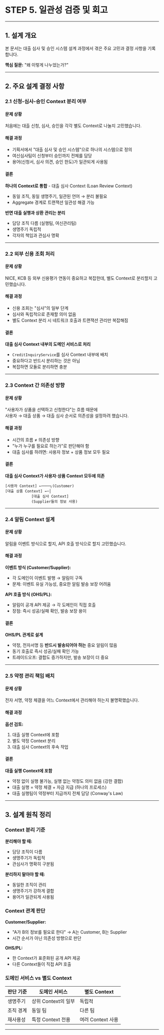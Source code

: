 # STEP 5. 일관성 검증 및 회고

---

## 1. 설계 개요

본 문서는 대출 심사 및 승인 시스템 설계 과정에서 겪은 주요 고민과 결정 사항을 기록합니다.

**핵심 질문:** "왜 이렇게 나누었는가?"

---

## 2. 주요 설계 결정 사항

### 2.1 신청-심사-승인 Context 분리 여부

#### 문제 상황
처음에는 대출 신청, 심사, 승인을 각각 별도 Context로 나눌지 고민했습니다.

#### 해결 과정
- 기획서에서 "대출 심사 및 승인 시스템"으로 하나의 시스템으로 정의
- 여신심사팀이 신청부터 승인까지 전체를 담당
- 용어(신청서, 심사 의견, 승인 한도)가 일관되게 사용됨

#### 결론
**하나의 Context로 통합** - 대출 심사 Context (Loan Review Context)
- 동일 조직, 동일 생명주기, 일관된 언어 → 분리 불필요
- Aggregate 경계로 트랜잭션 일관성 해결 가능

**반면 대출 실행과 상환 관리는 분리**
- 담당 조직 다름 (실행팀, 여신관리팀)
- 생명주기 독립적
- 각자의 책임과 관심사 명확

---

### 2.2 외부 신용 조회 처리

#### 문제 상황
NICE, KCB 등 외부 신용평가 연동이 중요하고 복잡한데, 별도 Context로 분리할지 고민했습니다.

#### 해결 과정
- 신용 조회는 "심사"의 일부 단계
- 심사와 독립적으로 존재할 의미 없음
- 별도 Context 분리 시 네트워크 호출과 트랜잭션 관리만 복잡해짐

#### 결론
**대출 심사 Context 내부의 도메인 서비스로 처리**
- `CreditInquiryService`를 심사 Context 내부에 배치
- 중요하다고 반드시 분리하는 것은 아님
- 복잡하면 모듈로 분리하면 충분

---

### 2.3 Context 간 의존성 방향

#### 문제 상황
"사용자가 상품을 선택하고 신청한다"는 흐름 때문에  
사용자 → 대출 상품 → 대출 심사 순서로 의존성을 설정하려 했습니다.

#### 해결 과정
- 시간의 흐름 ≠ 의존성 방향
- "누가 누구를 필요로 하는가"로 판단해야 함
- 대출 심사를 하려면: 사용자 정보 + 상품 정보 모두 필요

#### 결론
**대출 심사 Context가 사용자·상품 Context 모두에 의존**
```
[사용자 Context] ←────┐(Customer)
[대출 상품 Context] ←─│
            [대출 심사 Context]
            (Supplier들의 정보 사용)
```

---

### 2.4 알림 Context 설계

#### 문제 상황
알림을 이벤트 방식으로 할지, API 호출 방식으로 할지 고민했습니다.

#### 해결 과정
**이벤트 방식 (Customer/Supplier):**
- 각 도메인이 이벤트 발행 → 알림이 구독
- 문제: 이벤트 유실 가능성, 중요한 알림 발송 보장 어려움

**API 호출 방식 (OHS/PL):**
- 알림이 공개 API 제공 → 각 도메인이 직접 호출
- 장점: 즉시 성공/실패 확인, 발송 보장 용이

#### 결론
**OHS/PL 관계로 설계**
- 약정, 전자서명 등 **반드시 발송되어야 하는** 중요 알림이 많음
- 동기 호출로 즉시 성공/실패 확인 가능
- 트레이드오프: 결합도 증가하지만, 발송 보장이 더 중요

---

### 2.5 약정 관리 책임 배치

#### 문제 상황
전자 서명, 약정 체결을 어느 Context에서 관리해야 하는지 불명확했습니다.

#### 해결 과정
**옵션 검토:**
1. 대출 실행 Context에 포함
2. 별도 약정 Context 분리
3. 대출 심사 Context의 후속 작업

#### 결론
**대출 실행 Context에 포함**
- 약정 없이 실행 불가능, 실행 없는 약정도 의미 없음 (강한 결합)
- 대출 실행 = 약정 체결 + 자금 지급 (하나의 프로세스)
- 대출 실행팀이 약정부터 지급까지 전체 담당 (Conway's Law)

---

## 3. 설계 원칙 정리

### Context 분리 기준

**분리해야 할 때:**
- 담당 조직이 다름
- 생명주기가 독립적
- 관심사가 명확히 구분됨

**분리하지 말아야 할 때:**
- 동일한 조직이 관리
- 생명주기가 강하게 결합
- 용어가 일관되게 사용됨

### Context 관계 판단

**Customer/Supplier:**
- "A가 B의 정보를 필요로 한다" → A는 Customer, B는 Supplier
- 시간 순서가 아닌 의존성 방향으로 판단

**OHS/PL:**
- 한 Context가 표준화된 공개 API 제공
- 다른 Context들이 직접 API 호출

### 도메인 서비스 vs 별도 Context

| 판단 기준 | 도메인 서비스 | 별도 Context |
|-----------|--------------|-------------|
| 생명주기 | 상위 Context의 일부 | 독립적 |
| 조직 경계 | 동일 팀 | 다른 팀 |
| 재사용성 | 특정 Context 전용 | 여러 Context 사용 |

---